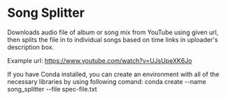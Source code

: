 # Song Splitter

Downloads audio file of album or song mix from YouTube using given url, then splits the file in to individual songs based on time links in uploader's description box.

Example url: https://www.youtube.com/watch?v=UJsUpeXK6Jo

If you have Conda installed, you can create an environment with all of the necessary libraries by using following comand: 
conda create --name song_splitter --file spec-file.txt
